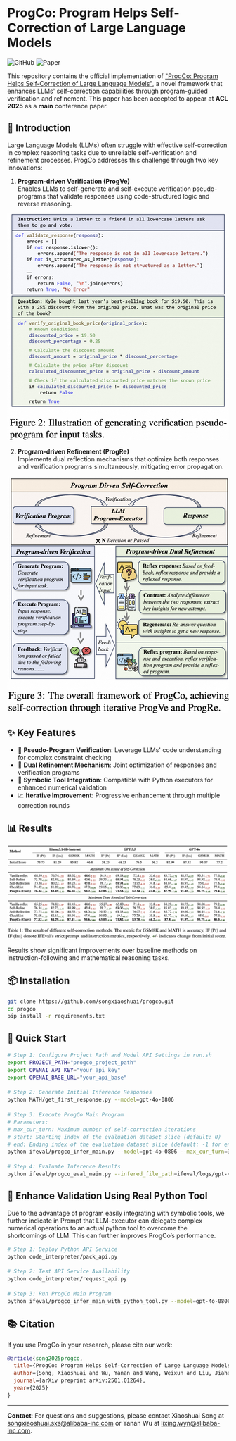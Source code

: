 # ProgCo: Program Helps Self-Correction of Large Language Models

![GitHub](https://img.shields.io/badge/license-MIT-blue) ![Paper](https://img.shields.io/badge/Paper-Arxiv-<COLOR>.svg)

This repository contains the official implementation of ["ProgCo: Program Helps Self-Correction of Large Language Models"](https://arxiv.org/abs/2501.01264), a novel framework that enhances LLMs' self-correction capabilities through program-guided verification and refinement. This paper has been accepted to appear at **ACL 2025** as a **main** conference paper.

## 📖 Introduction

Large Language Models (LLMs) often struggle with effective self-correction in complex reasoning tasks due to unreliable self-verification and refinement processes. ProgCo addresses this challenge through two key innovations:

1. **Program-driven Verification (ProgVe)**  
   Enables LLMs to self-generate and self-execute verification pseudo-programs that validate responses using code-structured logic and reverse reasoning.
  
![Verification Pseudo-program Introduction](figs/introduction.png)

2. **Program-driven Refinement (ProgRe)**  
   Implements dual reflection mechanisms that optimize both responses and verification programs simultaneously, mitigating error propagation.

![ProgCo Framework](figs/framework.png)

## ✨ Key Features

- 🧩 **Pseudo-Program Verification**: Leverage LLMs' code understanding for complex constraint checking
- 🔄 **Dual Refinement Mechanism**: Joint optimization of responses and verification programs
- 🧠 **Symbolic Tool Integration**: Compatible with Python executors for enhanced numerical validation
- 📈 **Iterative Improvement**: Progressive enhancement through multiple correction rounds

## 📊 Results

![Main Results](figs/main_results.png)

Results show significant improvements over baseline methods on instruction-following and mathematical reasoning tasks.

## 📦 Installation

```bash
git clone https://github.com/songxiaoshuai/progco.git
cd progco
pip install -r requirements.txt
```

## 🚀 Quick Start

```bash
# Step 1: Configure Project Path and Model API Settings in run.sh
export PROJECT_PATH="progco_project_path"
export OPENAI_API_KEY="your_api_key"
export OPENAI_BASE_URL="your_api_base"

# Step 2: Generate Initial Inference Responses
python MATH/get_first_response.py --model=gpt-4o-0806

# Step 3: Execute ProgCo Main Program
# Parameters:
# max_cur_turn: Maximum number of self-correction iterations
# start: Starting index of the evaluation dataset slice (default: 0)
# end: Ending index of the evaluation dataset slice (default: -1 for entire dataset)
python ifeval/progco_infer_main.py --model=gpt-4o-0806 --max_cur_turn=3 --start=0 --end=-1

# Step 4: Evaluate Inference Results
python ifeval/progco_eval_main.py --infered_file_path=ifeval/logs/gpt-4o-0806/infered/your_infered_file_name.json
```

## 🔧 Enhance Validation Using  Real Python Tool 

Due to the advantage of program easily integrating with symbolic tools, we further indicate in Prompt that LLM-executor can delegate complex numerical operations to an actual python tool to overcome the shortcomings of LLM. This can further improves ProgCo’s performance.

```bash
# Step 1: Deploy Python API Service
python code_interpreter/pack_api.py

# Step 2: Test API Service Availability
python code_interpreter/request_api.py

# Step 3: Run ProgCo Main Program
python ifeval/progco_infer_main_with_python_tool.py --model=gpt-4o-0806 --max_cur_turn=3 --start=0 --end=-1
```






## 📚 Citation

If you use ProgCo in your research, please cite our work:

```bibtex
@article{song2025progco,
  title={ProgCo: Program Helps Self-Correction of Large Language Models},
  author={Song, Xiaoshuai and Wu, Yanan and Wang, Weixun and Liu, Jiaheng and Su, Wenbo and Zheng, Bo},
  journal={arXiv preprint arXiv:2501.01264},
  year={2025}
}
```

---

**Contact**: For questions and suggestions, please contact Xiaoshuai Song at [songxiaoshuai.sxs@alibaba-inc.com](mailto:songxiaoshuai.sxs@alibaba-inc.com) or Yanan Wu at [lixing.wyn@alibaba-inc.com](mailto:lixing.wyn@alibaba-inc.com).
